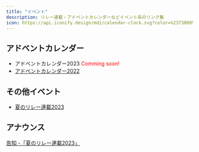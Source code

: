 ```yaml
---
title: "イベント"
description: リレー連載・アドベントカレンダーなどイベント系のリンク集
icon: https://api.iconify.design/mdi/calendar-clock.svg?color=%23730099&height=28
---
```


## アドベントカレンダー
- アドベントカレンダー2023 <span style="color: red;">Comming soon!</span>
- [アドベントカレンダー2022](/events/advent-calendar/2022/)

## その他イベント
- [夏のリレー連載2023](/events/season/2023-summer/)

## アナウンス
[告知 -「夏のリレー連載2023」](/blogs/2023/07/19/announce-summer-relay/)
